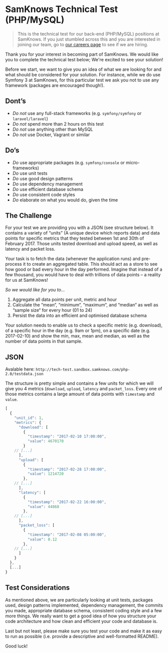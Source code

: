 # SamKnows Technical Test (PHP/MySQL)

> This is the technical test for our back-end (PHP/MySQL) positions at SamKnows. If you just stumbled across this and you are interested in joining our team, go to [our careers page](https://samknows.com/careers) to see if we are hiring.

Thank you for your interest in becoming part of SamKnows. We would like you to complete the technical test below; We're excited to see your solution!

Before we start, we want to give you an idea of what we are looking for and what should be considered for your solution. For instance, while we do use Symfony 3 at SamKnows, for this particular test we ask you not to use any framework (packages are encouraged though!).

## Dont’s
- *Do not* use any full-stack frameworks (e.g. `symfony/symfony` or `laravel/laravel`)
- *Do not* spend more than 2 hours on this test
- *Do not* use anything other than MySQL
- *Do not* use Docker, Vagrant or similar

## Do’s
- *Do* use appropriate packages (e.g. `symfony/console` or micro-frameworks)
- *Do* use unit tests
- *Do* use good design patterns
- *Do* use dependency management
- *Do* use efficient database schema
- *Do* use consistent code styles
- *Do* elaborate on what you would do, given the time

## The Challenge
For your test we are providing you with a JSON (see structure below). It contains a variety of “units” (A unique device which reports data) and data points for specific metrics that they tested between 1st and 30th of February 2017. Those units tested download and upload speed, as well as latency and packet loss.

Your task is to fetch the data (whenever the application runs) and pre-process it to create an aggregated table. This should act as a store to see how good or bad every hour in the day performed. Imagine that instead of a few thousand, you would have to deal with trillions of data points – a reality for us at SamKnows!

*So we would like for you to…*
1. Aggregate all data points per unit, metric and hour
2. Calculate the “mean“, “minimum“, “maximum“, and “median“ as well as “sample size“ for every hour (01 to 24)
3. Persist the data into an efficient and optimised database schema

Your solution needs to enable us to check a specific metric (e.g. download), of a specific hour in the day (e.g. 9am or 1pm), on a specific date (e.g. 2017-02-10) and show the min, max, mean and median, as well as the number of data points in that sample.

## JSON
Avalable here: `http://tech-test.sandbox.samknows.com/php-2.0/testdata.json`

The structure is pretty simple and contains a few units for which we will give you 4 metrics (`download`, `upload`, `latency` and `packet_loss`. Every one of those metrics contains a large amount of data points with `timestamp` and `value`.

```javascript
[
  {
    "unit_id": 1,
    "metrics": {
      "download": [
        {
          "timestamp": "2017-02-10 17:00:00",
          "value": 4670170
        }
	// [...]
      ],
      "upload": [
        {
          "timestamp": "2017-02-28 17:00:00",
          "value": 1214720
        },
	// [...]
      ],
      "latency": [
        {
          "timestamp": "2017-02-22 16:00:00",
          "value": 44868
        },
	// [...]
      ],
      "packet_loss": [
        {
          "timestamp": "2017-02-08 05:00:00",
          "value": 0.12
        },
	// [...]
      ]
    }
  },
  [...]
}
```

## Test Considerations

As mentioned above, we are particularly looking at unit tests, packages used, design patterns implemented, dependency management, the commits you made, appropriate database schema, consistent coding style and a few more things. We really want to get a good idea of how you structure your code architecture and how clean and efficient your code and database is.

Last but not least, please make sure you test your code and make it as easy to run as possible (i.e. provide a descriptive and well-formatted README).

Good luck!
